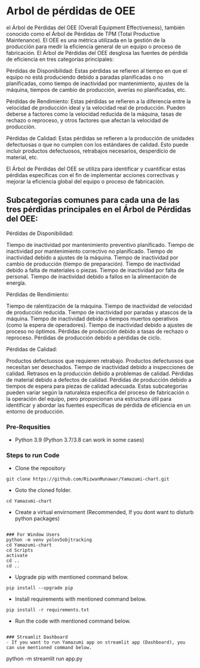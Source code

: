 # Arbol de pérdidas de OEE

el Árbol de Pérdidas del OEE (Overall Equipment Effectiveness), también conocido como el Árbol de Pérdidas de TPM (Total Productive Maintenance). El OEE es una métrica utilizada en la gestión de la producción para medir la eficiencia general de un equipo o proceso de fabricación. El Árbol de Pérdidas del OEE desglosa las fuentes de pérdida de eficiencia en tres categorías principales:

Pérdidas de Disponibilidad: Estas pérdidas se refieren al tiempo en que el equipo no está produciendo debido a paradas planificadas o no planificadas, como tiempo de inactividad por mantenimiento, ajustes de la máquina, tiempos de cambio de producción, averías no planificadas, etc.

Pérdidas de Rendimiento: Estas pérdidas se refieren a la diferencia entre la velocidad de producción ideal y la velocidad real de producción. Pueden deberse a factores como la velocidad reducida de la máquina, tasas de rechazo o reproceso, y otros factores que afectan la velocidad de producción.

Pérdidas de Calidad: Estas pérdidas se refieren a la producción de unidades defectuosas o que no cumplen con los estándares de calidad. Esto puede incluir productos defectuosos, retrabajos necesarios, desperdicio de material, etc.

El Árbol de Pérdidas del OEE se utiliza para identificar y cuantificar estas pérdidas específicas con el fin de implementar acciones correctivas y mejorar la eficiencia global del equipo o proceso de fabricación.

## Subcategorías comunes para cada una de las tres pérdidas principales en el Árbol de Pérdidas del OEE:

Pérdidas de Disponibilidad:

Tiempo de inactividad por mantenimiento preventivo planificado.
Tiempo de inactividad por mantenimiento correctivo no planificado.
Tiempo de inactividad debido a ajustes de la máquina.
Tiempo de inactividad por cambio de producción (tiempo de preparación).
Tiempo de inactividad debido a falta de materiales o piezas.
Tiempo de inactividad por falta de personal.
Tiempo de inactividad debido a fallos en la alimentación de energía.

Pérdidas de Rendimiento:

Tiempo de ralentización de la máquina.
Tiempo de inactividad de velocidad de producción reducida.
Tiempo de inactividad por paradas y atascos de la máquina.
Tiempo de inactividad debido a tiempos muertos operativos (como la espera de operadores).
Tiempo de inactividad debido a ajustes de proceso no óptimos.
Pérdidas de producción debido a tasas de rechazo o reproceso.
Pérdidas de producción debido a pérdidas de ciclo.

Pérdidas de Calidad:

Productos defectuosos que requieren retrabajo.
Productos defectuosos que necesitan ser desechados.
Tiempo de inactividad debido a inspecciones de calidad.
Retrasos en la producción debido a problemas de calidad.
Pérdidas de material debido a defectos de calidad.
Pérdidas de producción debido a tiempos de espera para piezas de calidad adecuada.
Estas subcategorías pueden variar según la naturaleza específica del proceso de fabricación o la operación del equipo, pero proporcionan una estructura útil para identificar y abordar las fuentes específicas de pérdida de eficiencia en un entorno de producción.

### Pre-Requsities
- Python 3.9 (Python 3.7/3.8 can work in some cases)

### Steps to run Code
- Clone the repository
```
git clone https://github.com/RizwanMunawar/Yamazumi-chart.git
```

- Goto the cloned folder.
```
cd Yamazumi-chart
```

- Create a virtual envirnoment (Recommended, If you dont want to disturb python packages)
```

### For Window Users
python -m venv yolov5objtracking
cd Yamazumi-chart
cd Scripts
activate
cd ..
cd ..
```

- Upgrade pip with mentioned command below.
```
pip install --upgrade pip
```

- Install requirements with mentioned command below.
```
pip install -r requirements.txt
```

- Run the code with mentioned command below.
```

### Streamlit Dashboard
- If you want to run Yamazumi app on streamlit app (Dashboard), you can use mentioned command below.

```
python -m streamlit run app.py
```
